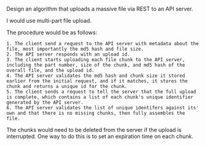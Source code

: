 

Design an algorithm that uploads a massive file via REST to an API server.

I would use multi-part file upload.

The procedure would be as follows:

    1. The client send a request to the API server with metadata about the file, most importantly the md5 hash and file size.
    2. The API server responds with an upload id.
    3. The client starts uploading each file chunk to the API server, including the part number, size of the chunk, and md5 hash of the overall file, and the upload id.
    4. The API server validates the md5 hash and chunk size it stored earlier from the initial request, and if it matches, it stores the chunk and returns a unique id for the chunk. 
    5. The client sends a request to tell the server that the full upload is complete, which contains a list of each chunk's unique identifier generated by the API server.
    6. The API server validates the list of unique identifers against its' own and that there is no missing chunks, then fully assembles the file.

The chunks would need to be deleted from the server if the upload is interrupted. One way to do this is to set an expiration time on each chunk.

